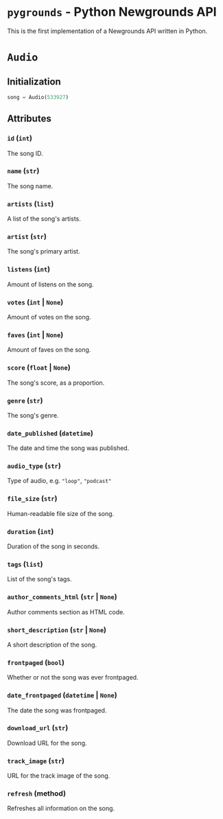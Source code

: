 # `pygrounds` - Python Newgrounds API

This is the first implementation of a Newgrounds API written in Python.

# `Audio`

## Initialization

```python
song = Audio(533927)
```

## Attributes

### `id` (`int`)

The song ID.

### `name` (`str`)

The song name.

### `artists` (`list`)

A list of the song's artists.

### `artist` (`str`)

The song's primary artist.

### `listens` (`int`)

Amount of listens on the song.

### `votes` (`int` | `None`)

Amount of votes on the song.

### `faves` (`int` | `None`)

Amount of faves on the song.

### `score` (`float` | `None`)

The song's score, as a proportion.

### `genre` (`str`)

The song's genre.

### `date_published` (`datetime`)

The date and time the song was published.

### `audio_type` (`str`)

Type of audio, e.g. `"loop"`, `"podcast"`

### `file_size` (`str`)

Human-readable file size of the song.

### `duration` (`int`)

Duration of the song in seconds.

### `tags` (`list`)

List of the song's tags.

### `author_comments_html` (`str` | `None`)

Author comments section as HTML code.

### `short_description` (`str` | `None`)

A short description of the song.

### `frontpaged` (`bool`)

Whether or not the song was ever frontpaged.

### `date_frontpaged` (`datetime` | `None`)

The date the song was frontpaged.

### `download_url` (`str`)

Download URL for the song.

### `track_image` (`str`)

URL for the track image of the song.

### `refresh` (method)

Refreshes all information on the song.
